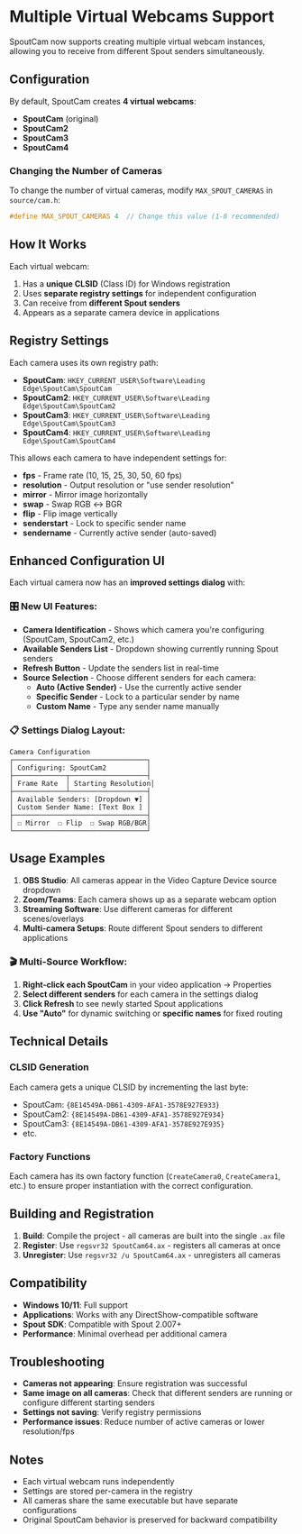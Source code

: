 # Multiple Virtual Webcams Support

SpoutCam now supports creating multiple virtual webcam instances, allowing you to receive from different Spout senders simultaneously.

## Configuration

By default, SpoutCam creates **4 virtual webcams**:
- **SpoutCam** (original)
- **SpoutCam2** 
- **SpoutCam3**
- **SpoutCam4**

### Changing the Number of Cameras

To change the number of virtual cameras, modify `MAX_SPOUT_CAMERAS` in `source/cam.h`:

```cpp
#define MAX_SPOUT_CAMERAS 4  // Change this value (1-8 recommended)
```

## How It Works

Each virtual webcam:
1. Has a **unique CLSID** (Class ID) for Windows registration
2. Uses **separate registry settings** for independent configuration
3. Can receive from **different Spout senders**
4. Appears as a separate camera device in applications

## Registry Settings

Each camera uses its own registry path:
- **SpoutCam**: `HKEY_CURRENT_USER\Software\Leading Edge\SpoutCam\SpoutCam`
- **SpoutCam2**: `HKEY_CURRENT_USER\Software\Leading Edge\SpoutCam\SpoutCam2`  
- **SpoutCam3**: `HKEY_CURRENT_USER\Software\Leading Edge\SpoutCam\SpoutCam3`
- **SpoutCam4**: `HKEY_CURRENT_USER\Software\Leading Edge\SpoutCam\SpoutCam4`

This allows each camera to have independent settings for:
- **fps** - Frame rate (10, 15, 25, 30, 50, 60 fps)
- **resolution** - Output resolution or "use sender resolution"
- **mirror** - Mirror image horizontally
- **swap** - Swap RGB ↔ BGR
- **flip** - Flip image vertically
- **senderstart** - Lock to specific sender name
- **sendername** - Currently active sender (auto-saved)

## Enhanced Configuration UI

Each virtual camera now has an **improved settings dialog** with:

### 🎛️ **New UI Features:**
- **Camera Identification** - Shows which camera you're configuring (SpoutCam, SpoutCam2, etc.)
- **Available Senders List** - Dropdown showing currently running Spout senders
- **Refresh Button** - Update the senders list in real-time
- **Source Selection** - Choose different senders for each camera:
  - **Auto (Active Sender)** - Use the currently active sender
  - **Specific Sender** - Lock to a particular sender by name
  - **Custom Name** - Type any sender name manually

### 📋 **Settings Dialog Layout:**
```
Camera Configuration
┌─────────────────────────────────┐
│ Configuring: SpoutCam2          │
├─────────────┬───────────────────┤
│ Frame Rate  │ Starting Resolution│
├─────────────┴───────────────────┤
│ Available Senders: [Dropdown ▼] │
│ Custom Sender Name: [Text Box ] │
├─────────────────────────────────┤
│ ☐ Mirror  ☐ Flip  ☐ Swap RGB/BGR│
└─────────────────────────────────┘
```

## Usage Examples

1. **OBS Studio**: All cameras appear in the Video Capture Device source dropdown
2. **Zoom/Teams**: Each camera shows up as a separate webcam option  
3. **Streaming Software**: Use different cameras for different scenes/overlays
4. **Multi-camera Setups**: Route different Spout senders to different applications

### 🎬 **Multi-Source Workflow:**
1. **Right-click each SpoutCam** in your video application → Properties
2. **Select different senders** for each camera in the settings dialog
3. **Click Refresh** to see newly started Spout applications  
4. **Use "Auto"** for dynamic switching or **specific names** for fixed routing

## Technical Details

### CLSID Generation
Each camera gets a unique CLSID by incrementing the last byte:
- SpoutCam: `{8E14549A-DB61-4309-AFA1-3578E927E933}`
- SpoutCam2: `{8E14549A-DB61-4309-AFA1-3578E927E934}`
- SpoutCam3: `{8E14549A-DB61-4309-AFA1-3578E927E935}`
- etc.

### Factory Functions
Each camera has its own factory function (`CreateCamera0`, `CreateCamera1`, etc.) to ensure proper instantiation with the correct configuration.

## Building and Registration

1. **Build**: Compile the project - all cameras are built into the single `.ax` file
2. **Register**: Use `regsvr32 SpoutCam64.ax` - registers all cameras at once  
3. **Unregister**: Use `regsvr32 /u SpoutCam64.ax` - unregisters all cameras

## Compatibility

- **Windows 10/11**: Full support
- **Applications**: Works with any DirectShow-compatible software
- **Spout SDK**: Compatible with Spout 2.007+
- **Performance**: Minimal overhead per additional camera

## Troubleshooting

- **Cameras not appearing**: Ensure registration was successful
- **Same image on all cameras**: Check that different senders are running or configure different starting senders
- **Settings not saving**: Verify registry permissions
- **Performance issues**: Reduce number of active cameras or lower resolution/fps

## Notes

- Each virtual webcam runs independently
- Settings are stored per-camera in the registry
- All cameras share the same executable but have separate configurations
- Original SpoutCam behavior is preserved for backward compatibility